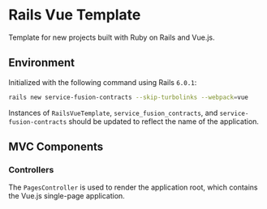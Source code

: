 # Rails Vue Template

Template for new projects built with Ruby on Rails and Vue.js.

## Environment

Initialized with the following command using Rails `6.0.1`:

```bash
rails new service-fusion-contracts --skip-turbolinks --webpack=vue
```

Instances of `RailsVueTemplate`, `service_fusion_contracts`, and `service-fusion-contracts` should be updated to reflect the name of the application.

## MVC Components

### Controllers

The `PagesController` is used to render the application root, which contains the Vue.js single-page application.
